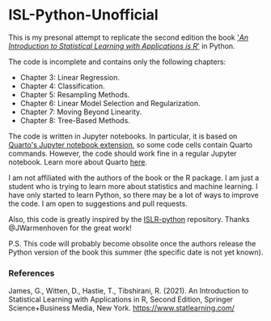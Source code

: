 # ISL-Python-Unofficial

This is my presonal attempt to replicate the second edition the book ['*An Introduction to Statistical Learning with Applications is R*'](https://www.statlearning.com) in Python.

The code is incomplete and contains only the following chapters:
- Chapter 3: Linear Regression.
- Chapter 4: Classification.
- Chapter 5: Resampling Methods.
- Chapter 6: Linear Model Selection and Regularization.
- Chapter 7: Moving Beyond Linearity.
- Chapter 8: Tree-Based Methods.

The code is written in Jupyter notebooks. In particular, it is based on [Quarto's Jupyter notebook extension](https://quarto.org/docs/tools/jupyter-lab.html), so some code cells contain Quarto commands. However, the code should work fine in a regular Jupyter notebook. Learn more about Quarto [here](https://quarto.org).

I am not affiliated with the authors of the book or the R package. I am just a student who is trying to learn more about statistics and machine learning. I have only started to learn Python, so there may be a lot of ways to improve the code. I am open to suggestions and pull requests.

Also, this code is greatly inspired by the [ISLR-python](https://github.com/JWarmenhoven/ISLR-python) repository. Thanks @JWarmenhoven for the great work!
 
P.S. This code will probably become obsolite once the authors release the Python version of the book this summer (the specific date is not yet known).

### References

James, G., Witten, D., Hastie, T., Tibshirani, R. (2021). An Introduction to Statistical Learning with Applications in R, Second Edition, Springer Science+Business Media, New York. https://www.statlearning.com/